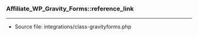 ### Affiliate_WP_Gravity_Forms::reference_link

----

- Source file: integrations/class-gravityforms.php
